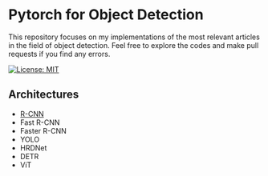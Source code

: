 # Pytorch for Object Detection

This repository focuses on my implementations of the most relevant articles in the field of object detection. Feel free to explore the codes and make pull requests if you find any errors.


[![License: MIT](https://img.shields.io/badge/License-MIT-yellow.svg)](https://opensource.org/licenses/MIT)

## Architectures

- [R-CNN](https://github.com/paulosantosneto/object-detection-architectures/tree/main/RCNN)
- Fast R-CNN
- Faster R-CNN
- YOLO
- HRDNet
- DETR
- ViT

